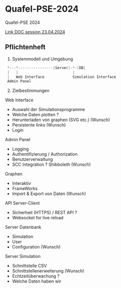 # Quafel-PSE-2024
Quafel-PSE 2024

[Link DOC session 23.04.2024](https://1drv.ms/o/s!Ag_4xbQUhPOygusGDPI2pwFZw97NMg?e=WyGdqK)


Pflichtenheft
----
1. Systemmodell und Umgebung

```python
 *---*----------------|Server|-*-|DB|
 |   |                         |
 |   Web Interface             Simulation Interface
 Admin Panel
```
2. Zielbestimmungen

Web Interface 
- Auswahl der Simulationsprogramme
- Welche Daten plotten ?
- Herunterladen von graphen (SVG etc.) (Wunsch) 
- Persistente links (Wunsch)
- Login 

Admin Panel
- Logging
- Authentifizierung / Authorization
- Benutzerverwaltung
- SCC Integration ? Shibboleth (Wunsch)

Graphen
- Interaktiv
- FrameWorks
- Import & Export von Daten (Wunsch)

API Server-Client
- Sicherheit (HTTPS) / REST API ? 
- Websocket for live reload

Server Datenbank 
- Simulation
- User
- Configuration (Wunsch)

Server Simulation 
- Schnittstelle CSV
- Schnittstellenerweiterung (Wunsch)
- Echtzeitüberwachung ?
- Welche Daten haben wir 
